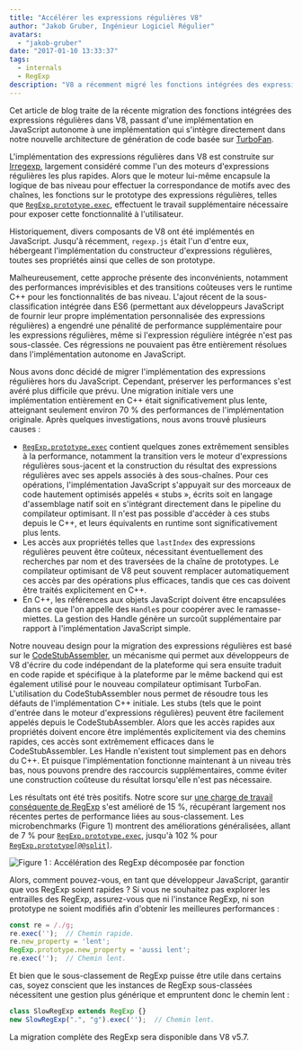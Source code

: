```yaml
---
title: "Accélérer les expressions régulières V8"
author: "Jakob Gruber, Ingénieur Logiciel Régulier"
avatars: 
  - "jakob-gruber"
date: "2017-01-10 13:33:37"
tags: 
  - internals
  - RegExp
description: "V8 a récemment migré les fonctions intégrées des expressions régulières d'une implémentation en JavaScript autonome à une implémentation qui s'intègre directement dans notre nouvelle architecture de génération de code basée sur TurboFan."
---
```

Cet article de blog traite de la récente migration des fonctions intégrées des expressions régulières dans V8, passant d'une implémentation en JavaScript autonome à une implémentation qui s'intègre directement dans notre nouvelle architecture de génération de code basée sur [TurboFan](/blog/v8-release-56).

<!--truncate-->
L'implémentation des expressions régulières dans V8 est construite sur [Irregexp](https://blog.chromium.org/2009/02/irregexp-google-chromes-new-regexp.html), largement considéré comme l'un des moteurs d'expressions régulières les plus rapides. Alors que le moteur lui-même encapsule la logique de bas niveau pour effectuer la correspondance de motifs avec des chaînes, les fonctions sur le prototype des expressions régulières, telles que [`RegExp.prototype.exec`](https://developer.mozilla.org/en-US/docs/Web/JavaScript/Reference/Global_Objects/RegExp/exec), effectuent le travail supplémentaire nécessaire pour exposer cette fonctionnalité à l'utilisateur.

Historiquement, divers composants de V8 ont été implémentés en JavaScript. Jusqu'à récemment, `regexp.js` était l'un d'entre eux, hébergeant l'implémentation du constructeur d'expressions régulières, toutes ses propriétés ainsi que celles de son prototype.

Malheureusement, cette approche présente des inconvénients, notamment des performances imprévisibles et des transitions coûteuses vers le runtime C++ pour les fonctionnalités de bas niveau. L'ajout récent de la sous-classification intégrée dans ES6 (permettant aux développeurs JavaScript de fournir leur propre implémentation personnalisée des expressions régulières) a engendré une pénalité de performance supplémentaire pour les expressions régulières, même si l'expression régulière intégrée n'est pas sous-classée. Ces régressions ne pouvaient pas être entièrement résolues dans l'implémentation autonome en JavaScript.

Nous avons donc décidé de migrer l'implémentation des expressions régulières hors du JavaScript. Cependant, préserver les performances s'est avéré plus difficile que prévu. Une migration initiale vers une implémentation entièrement en C++ était significativement plus lente, atteignant seulement environ 70 % des performances de l'implémentation originale. Après quelques investigations, nous avons trouvé plusieurs causes :

- [`RegExp.prototype.exec`](https://developer.mozilla.org/en-US/docs/Web/JavaScript/Reference/Global_Objects/RegExp/exec) contient quelques zones extrêmement sensibles à la performance, notamment la transition vers le moteur d'expressions régulières sous-jacent et la construction du résultat des expressions régulières avec ses appels associés à des sous-chaînes. Pour ces opérations, l'implémentation JavaScript s'appuyait sur des morceaux de code hautement optimisés appelés « stubs », écrits soit en langage d'assemblage natif soit en s'intégrant directement dans le pipeline du compilateur optimisant. Il n'est pas possible d'accéder à ces stubs depuis le C++, et leurs équivalents en runtime sont significativement plus lents.
- Les accès aux propriétés telles que `lastIndex` des expressions régulières peuvent être coûteux, nécessitant éventuellement des recherches par nom et des traversées de la chaîne de prototypes. Le compilateur optimisant de V8 peut souvent remplacer automatiquement ces accès par des opérations plus efficaces, tandis que ces cas doivent être traités explicitement en C++.
- En C++, les références aux objets JavaScript doivent être encapsulées dans ce que l'on appelle des `Handle`s pour coopérer avec le ramasse-miettes. La gestion des Handle génère un surcoût supplémentaire par rapport à l'implémentation JavaScript simple.

Notre nouveau design pour la migration des expressions régulières est basé sur le [CodeStubAssembler](/blog/csa), un mécanisme qui permet aux développeurs de V8 d'écrire du code indépendant de la plateforme qui sera ensuite traduit en code rapide et spécifique à la plateforme par le même backend qui est également utilisé pour le nouveau compilateur optimisant TurboFan. L'utilisation du CodeStubAssembler nous permet de résoudre tous les défauts de l'implémentation C++ initiale. Les stubs (tels que le point d'entrée dans le moteur d'expressions régulières) peuvent être facilement appelés depuis le CodeStubAssembler. Alors que les accès rapides aux propriétés doivent encore être implémentés explicitement via des chemins rapides, ces accès sont extrêmement efficaces dans le CodeStubAssembler. Les Handle n'existent tout simplement pas en dehors du C++. Et puisque l'implémentation fonctionne maintenant à un niveau très bas, nous pouvons prendre des raccourcis supplémentaires, comme éviter une construction coûteuse du résultat lorsqu'elle n'est pas nécessaire.

Les résultats ont été très positifs. Notre score sur [une charge de travail conséquente de RegExp](https://github.com/chromium/octane/blob/master/regexp.js) s'est amélioré de 15 %, récupérant largement nos récentes pertes de performance liées au sous-classement. Les microbenchmarks (Figure 1) montrent des améliorations généralisées, allant de 7 % pour [`RegExp.prototype.exec`](https://developer.mozilla.org/en-US/docs/Web/JavaScript/Reference/Global_Objects/RegExp/exec), jusqu'à 102 % pour [`RegExp.prototype[@@split]`](https://developer.mozilla.org/en-US/docs/Web/JavaScript/Reference/Global_Objects/RegExp/@@split).

![Figure 1 : Accélération des RegExp décomposée par fonction](/_img/speeding-up-regular-expressions/perf.png)

Alors, comment pouvez-vous, en tant que développeur JavaScript, garantir que vos RegExp soient rapides ? Si vous ne souhaitez pas explorer les entrailles des RegExp, assurez-vous que ni l'instance RegExp, ni son prototype ne soient modifiés afin d'obtenir les meilleures performances :

```js
const re = /./g;
re.exec('');  // Chemin rapide.
re.new_property = 'lent';
RegExp.prototype.new_property = 'aussi lent';
re.exec('');  // Chemin lent.
```

Et bien que le sous-classement de RegExp puisse être utile dans certains cas, soyez conscient que les instances de RegExp sous-classées nécessitent une gestion plus générique et empruntent donc le chemin lent :

```js
class SlowRegExp extends RegExp {}
new SlowRegExp(".", "g").exec('');  // Chemin lent.
```

La migration complète des RegExp sera disponible dans V8 v5.7.
